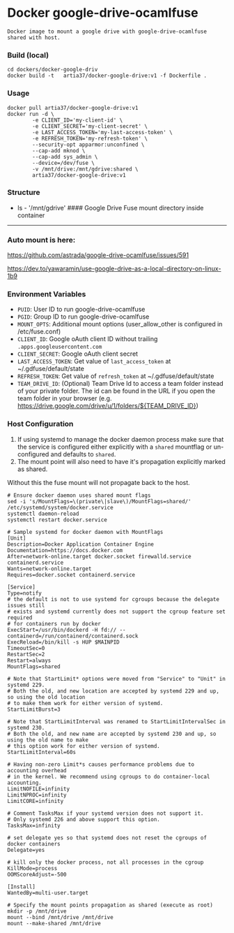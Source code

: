 # Docker google-drive-ocamlfuse
    Docker image to mount a google drive with google-drive-ocamlfuse shared with host.


### Build (local)
````
cd dockers/docker-google-driv
docker build -t   artia37/docker-google-drive:v1 -f Dockerfile .
````

### Usage
````
docker pull artia37/docker-google-drive:v1
docker run -d \
        -e CLIENT_ID='my-client-id' \
        -e CLIENT_SECRET='my-client-secret' \
        -e LAST_ACCESS_TOKEN='my-last-access-token' \
        -e REFRESH_TOKEN='my-refresh-token' \
        --security-opt apparmor:unconfined \
        --cap-add mknod \
        --cap-add sys_admin \
        --device=/dev/fuse \
        -v /mnt/drive:/mnt/gdrive:shared \
        artia37/docker-google-drive:v1
````

### Structure
* ls - '/mnt/gdrive'  #### Google Drive Fuse mount directory inside container








----------------------------------------------------------------------------------------------------

### Auto mount is here:

https://github.com/astrada/google-drive-ocamlfuse/issues/591



https://dev.to/yawaramin/use-google-drive-as-a-local-directory-on-linux-1b9





### Environment Variables
  * `PUID`: User ID to run google-drive-ocamlfuse
  * `PGID`: Group ID to run google-drive-ocamlfuse
  * `MOUNT_OPTS`: Additional mount options (user_allow_other is configured in /etc/fuse.conf)
  * `CLIENT_ID`: Google oAuth client ID without trailing `.apps.googleusercontent.com`
  * `CLIENT_SECRET`: Google oAuth client secret
  * `LAST_ACCESS_TOKEN`: Get value of `last_access_token` at ~/.gdfuse/default/state
  * `REFRESH_TOKEN`: Get value of `refresh_token` at ~/.gdfuse/default/state
  * `TEAM_DRIVE_ID`: (Optional) Team Drive Id to access a team folder instead of your private folder. The id can be found in the URL if you open the team folder in your browser (e.g. https://drive.google.com/drive/u/1/folders/${TEAM_DRIVE_ID})


### Host Configuration
1. If using systemd to manage the docker daemon process make sure that the service is configured either explicitly with a `shared` mountflag or un-configured and defaults to `shared`.
2. The mount point will also need to have it's propagation explicitly marked as shared.

Without this the fuse mount will not propagate back to the host.

````
# Ensure docker daemon uses shared mount flags
sed -i 's/MountFlags=\(private\|slave\)/MountFlags=shared/' /etc/systemd/system/docker.service
systemctl daemon-reload
systemctl restart docker.service
````

````
# Sample systemd for docker daemon with MountFlags
[Unit]
Description=Docker Application Container Engine
Documentation=https://docs.docker.com
After=network-online.target docker.socket firewalld.service containerd.service
Wants=network-online.target
Requires=docker.socket containerd.service

[Service]
Type=notify
# the default is not to use systemd for cgroups because the delegate issues still
# exists and systemd currently does not support the cgroup feature set required
# for containers run by docker
ExecStart=/usr/bin/dockerd -H fd:// --containerd=/run/containerd/containerd.sock
ExecReload=/bin/kill -s HUP $MAINPID
TimeoutSec=0
RestartSec=2
Restart=always
MountFlags=shared

# Note that StartLimit* options were moved from "Service" to "Unit" in systemd 229.
# Both the old, and new location are accepted by systemd 229 and up, so using the old location
# to make them work for either version of systemd.
StartLimitBurst=3

# Note that StartLimitInterval was renamed to StartLimitIntervalSec in systemd 230.
# Both the old, and new name are accepted by systemd 230 and up, so using the old name to make
# this option work for either version of systemd.
StartLimitInterval=60s

# Having non-zero Limit*s causes performance problems due to accounting overhead
# in the kernel. We recommend using cgroups to do container-local accounting.
LimitNOFILE=infinity
LimitNPROC=infinity
LimitCORE=infinity

# Comment TasksMax if your systemd version does not support it.
# Only systemd 226 and above support this option.
TasksMax=infinity

# set delegate yes so that systemd does not reset the cgroups of docker containers
Delegate=yes

# kill only the docker process, not all processes in the cgroup
KillMode=process
OOMScoreAdjust=-500

[Install]
WantedBy=multi-user.target
````

````
# Specify the mount points propagation as shared (execute as root)
mkdir -p /mnt/drive
mount --bind /mnt/drive /mnt/drive
mount --make-shared /mnt/drive
````

